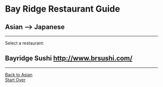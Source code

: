 # Bay Ridge Restaurant Guide
## Asian --> Japanese
---
Select a restaurant:
## Bayridge Sushi http://www.brsushi.com/
---
[Back to Asian](asian.md)   
[Start Over](../home.md)